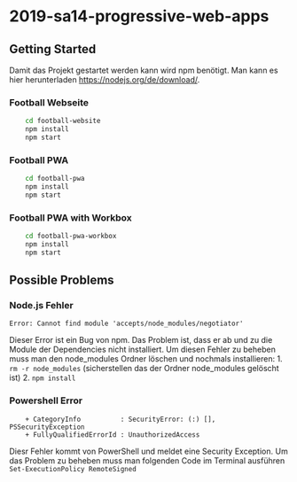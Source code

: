 # 2019-sa14-progressive-web-apps

## Getting Started
Damit das Projekt gestartet werden kann wird npm benötigt.
Man kann es hier herunterladen https://nodejs.org/de/download/.

### Football Webseite

``` bash
    cd football-website
    npm install 
    npm start 
```

### Football PWA

``` bash
    cd football-pwa
    npm install
    npm start 
```

### Football PWA with Workbox

``` bash
    cd football-pwa-workbox
    npm install
    npm start 
```
## Possible Problems

### Node.js Fehler
``` Error: Cannot find module 'accepts/node_modules/negotiator' ```

Dieser Error ist ein Bug von npm. Das Problem ist, dass er ab und zu die Module der Dependencies nicht installiert.
Um diesen Fehler zu beheben muss man den node_modules Ordner löschen und nochmals installieren:
    1. ``` rm -r node_modules ``` (sicherstellen das der Ordner node_modules gelöscht ist)
    2. ``` npm install ```

### Powershell Error
``` 
    + CategoryInfo          : SecurityError: (:) [], PSSecurityException
    + FullyQualifiedErrorId : UnauthorizedAccess
```
Diesr Fehler kommt von PowerShell und meldet eine Security Exception. Um das Problem zu beheben muss man folgenden Code im Terminal ausführen
``` Set-ExecutionPolicy RemoteSigned ```